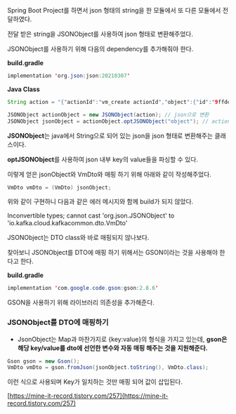 Spring Boot Project를 하면서 json 형태의 string을 한 모듈에서 또 다른 모듈에서 전달하였다.

전달 받은 string을 JSONObject를 사용하여 json 형태로 변환해주었다. 

JSONObject를 사용하기 위해 다음의 dependency를 추가해줘야 한다.

**build.gradle**

```java
implementation 'org.json:json:20210307'
```

**Java Class**

```java
String action = "{"actionId":"vm_create actionId","object":{"id":"9ffdee90-7711-45fc-aaa3-37e72925d4f3","name":"test_vm","cpuNum":3,"memSize":4,"vncPort":3},"actionCode":"VM_CREATE"}"

JSONObject actionObject = new JSONObject(action); // json으로 변환
JSONObject jsonObject = actionObject.optJSONObject("object"); // actionObject 내부 value `object`에 접근
```

**JSONObject**는 java에서 String으로 되어 있는 json을 json 형태로 변환해주는 클래스이다.

**optJSONObject**를 사용하여 json 내부 key의 value들을 파싱할 수 있다. 

이렇게 얻은 jsonObject와 VmDto와 매핑 하기 위해 아래와 같이 작성해주었다.

```java
VmDto vmDto = (VmDto) jsonObject;
```

위와 같이 구현하니 다음과 같은 에러 메시지와 함께 build가 되지 않았다. 

Inconvertible types; cannot cast 'org.json.JSONObject' to 'io.kafka.cloud.kafkacommon.dto.VmDto'

JSONObject는 DTO class와 바로 매핑되지 않나보다.

찾아보니 JSONObject를 DTO에 매핑 하기 위해서는 GSON이라는 것을 사용해야 한다고 한다. 

**build.gradle**

```java
implementation 'com.google.code.gson:gson:2.8.6'
```

GSON을 사용하기 위해 라이브러리 의존성을 추가해준다.

### JSONObject를 DTO에 매핑하기

- JsonObject는 Map과 마찬가지로 {key:value}의 형식을 가지고 있는데, **gson은 해당 key/value를 dto에 선언한 변수와 자동 매핑 해주는 것을 지원해준다.**

```java
Gson gson = new Gson();
VmDto vmDto = gson.fromJson(jsonObject.toString(), VmDto.class);
```

이런 식으로 사용되며 Key가 일치하는 것만 매핑 되어 값이 삽입된다. 

[https://mine-it-record.tistory.com/257](https://mine-it-record.tistory.com/257)
